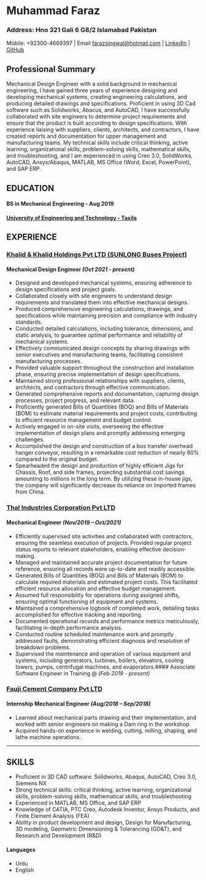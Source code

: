 # Muhammad Faraz
### Address:  Hno 321 Gali 6 G8/2 Islamabad Pakistan
Mobile: +92300-4669397 | Email farazsingwal@hotmail.com | [LinkedIn](https://www.linkedin.com/in/faraz-sangwal/) |  [GitHub](https://github.com/faraz-sangwal/)
## Professional Summary
Mechanical Design Engineer with a solid background in mechanical engineering, I have gained three years of experience designing and developing mechanical systems, creating engineering calculations, and producing detailed drawings and specifications. Proficient in using 3D Cad software such as Solidworks, Abacus, and AutoCAD, I have successfully collaborated with site engineers to determine project requirements and ensure that the product is built according to design specifications. With experience liaising with suppliers, clients, architects, and contractors, I have created reports and documentation for upper management and manufacturing teams. My technical skills include critical thinking, active learning, organizational skills, problem-solving skills, mathematical skills, and troubleshooting, and I am experienced in using Creo 3.0, SolidWorks, AutoCAD, Ansys/Abaqus, MATLAB, MS Office (Word, Excel, PowerPoint), and SAP ERP.
## EDUCATION
#### BS in Mechanical Engineering - Aug 2019
#### [University of Engineering and Technology - Taxila](https://www.uettaxila.edu.pk/)

## EXPERIENCE

### [Khalid & Khalid Holdings Pvt LTD (SUNLONG Buses Project)](https://www.khalidandkhalidgroup.com/)
#### Mechanical Design Engineer _(Oct 2021 - present)_

- Designed and developed mechanical systems, ensuring adherence to design specifications and project goals.
- Collaborated closely with site engineers to understand design requirements and translated them into effective mechanical designs.
- Produced comprehensive engineering calculations, drawings, and specifications while maintaining precision and compliance with industry standards.
- Conducted detailed calculations, including tolerance, dimensions, and static analysis, to guarantee optimal performance and reliability of mechanical systems.
- Effectively communicated design concepts by sharing drawings with senior executives and manufacturing teams, facilitating consistent manufacturing processes.
- Provided valuable support throughout the construction and installation phase, ensuring precise implementation of design specifications.
- Maintained strong professional relationships with suppliers, clients, architects, and contractors through effective communication.
- Generated comprehensive reports and documentation, capturing design processes, project progress, and relevant data.
- Proficiently generated Bills of Quantities (BOQ) and Bills of Materials (BOM) to estimate material requirements and project costs, contributing to efficient resource management and budget control.
- Actively engaged in on-site visits, overseeing the effective implementation of design plans and promptly addressing emerging challenges.
- Accomplished the design and construction of a bus transfer overhead hanger conveyor, resulting in a remarkable cost reduction of nearly 60% compared to the original budget.
- Spearheaded the design and production of highly efficient Jigs for Chassis, Roof, and side frames, projecting substantial cost savings amounting to millions in the long term. By utilizing these in-house jigs, the company will significantly decrease its reliance on imported frames from China.


### [Thal Industries Corporation Pvt LTD](https://thalindustries.com/)
#### Mechanical Engineer _(Nov/2019 – Oct/2021)_
- Efficiently supervised site activities and collaborated with contractors, ensuring the seamless execution of projects. Provided regular project status reports to relevant stakeholders, enabling effective decision-making.
- Managed and maintained accurate project documentation for future reference, ensuring all records were up-to-date and readily accessible.
- Generated Bills of Quantities (BOQ) and Bills of Materials (BOM) to calculate required materials and estimated project costs. This facilitated efficient resource allocation and effective budget management.
- Assumed full responsibility for operations during assigned shifts, ensuring optimal functioning of equipment and systems.
- Maintained a comprehensive logbook of completed work, detailing tasks accomplished for effective tracking and reporting.
- Documented operational records and performance metrics meticulously, facilitating in-depth performance analysis.
- Conducted routine scheduled maintenance work and promptly addressed faults, demonstrating efficient diagnosis and resolution of breakdown problems.
- Supervised the maintenance and operation of various equipment and systems, including generators, turbines, boilers, elevators, cooling towers, pumps, centrifugal machines, and evaporators.#### Associate Software Engineer in Training @ _(Feb 2019 - present)_

### [Fauji Cement Company Pvt LTD](https://fccl.com.pk/en/)
#### Internship Mechanical Engineer _(Aug/2018 – Sep/2018)_
- Learned about mechanical parts drawing and their implementation, and worked with senior engineers on making a Dam ring in the workshop
- Acquired hands-on experience in welding, cutting, milling, shaping, and lathe machine operations.
______


## SKILLS
- Proficient in 3D CAD software: Solidworks, Abaqus, AutoCAD, Creo 3.0, Siemens NX
- Strong technical skills: critical thinking, active learning, organizational skills, problem-solving skills, mathematical skills, and troubleshooting
- Experienced in MATLAB, MS Office, and SAP ERP
- Knowledge of CATIA, PTC Creo, Autodesk Inventor, Ansys Products, and Finite Element Analysis (FEA)
- Ability in product development and design, Design for Manufacturing, 3D modeling, Geometric Dimensioning & Tolerancing (GD&T), and Research and Development (R&D)
#### Languages 
- Urdu
- English
